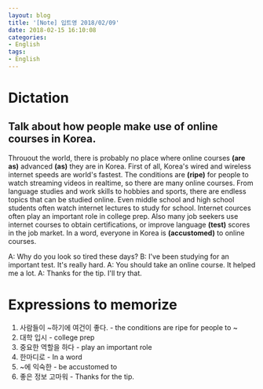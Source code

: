 ```yaml
---
layout: blog
title: '[Note] 입트영 2018/02/09'
date: 2018-02-15 16:10:08
categories: 
- English
tags:
- English
---
```


# Dictation
## Talk about how people make use of online courses in Korea.
Throuout the world, there is probably no place where online courses **(are as)** advanced **(as)** they are in Korea. First of all, Korea's wired and wireless internet speeds are world's fastest. The conditions are **(ripe)** for people to watch streaming videos in realtime, so there are many online courses. From language studies and work skills to hobbies and sports, there are endless topics that can be studied online. Even middle school and high school students often watch internet lectures to study for school. Internet cources often play an important role in college prep. Also many job seekers use internet courses to obtain certifications, or improve language **(test)** scores in the job market. In a word, everyone in Korea is **(accustomed)** to online courses.

A: Why do you look so tired these days?
B: I've been studying for an important test. It's really hard.
A: You should take an online course. It helped me a lot.
A: Thanks for the tip. I'll try that.

# Expressions to memorize
1. 사람들이 ~하기에 여건이 좋다. - the conditions are ripe for people to ~
2. 대학 입시 - college prep
3. 중요한 역할을 하다 - play an important role
4. 한마디로 - In a word
5. ~에 익숙한 - be accustomed to
6. 좋은 정보 고마워 - Thanks for the tip.